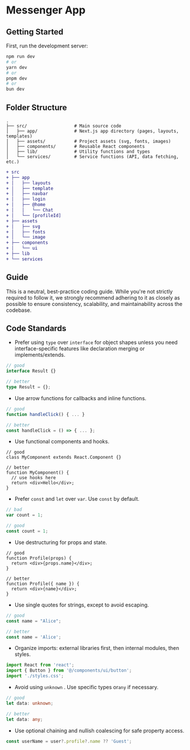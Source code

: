 # Messenger App

## Getting Started

First, run the development server:

```bash
npm run dev
# or
yarn dev
# or
pnpm dev
# or
bun dev
```

## Folder Structure

```
.
├── src/                  # Main source code
│   ├── app/              # Next.js app directory (pages, layouts, templates)
│   ├── assets/           # Project assets (svg, fonts, images)
│   ├── components/       # Reusable React components
│   ├── lib/              # Utility functions and types
│   └── services/         # Service functions (API, data fetching, etc.)
```

```diff
+ src
+ ├── app
+ │   ├── layouts
+ │   ├── template
+ │   ├── navbar
+ │   ├── login
+ │   ├── @home
+ │   │   └── Chat
+ │   └── [profileId]
+ ├── assets
+ │   ├── svg
+ │   ├── fonts
+ │   └── image
+ ├── components
+ │   └── ui
+ ├── lib
+ └── services
```

## Guide

This is a neutral, best-practice coding guide. While you're not strictly required to follow it, we strongly recommend adhering to it as closely as possible to ensure consistency, scalability, and maintainability across the codebase.

## Code Standards

- Prefer using `type` over `interface` for object shapes unless you need interface-specific features like declaration merging or implements/extends.

```ts
// good
interface Result {}

// better
type Result = {};
```

- Use arrow functions for callbacks and inline functions.

```ts
// good
function handleClick() { ... }

// better
const handleClick = () => { ... };
```

- Use functional components and hooks.

```tsx
// good
class MyComponent extends React.Component {}

// better
function MyComponent() {
  // use hooks here
  return <div>Hello</div>;
}
```
- Prefer `const` and `let` over `var`. Use `const` by default.

```ts
// bad
var count = 1;

// good
const count = 1;
```

- Use destructuring for props and state.

```tsx
// good
function Profile(props) {
  return <div>{props.name}</div>;
}

// better
function Profile({ name }) {
  return <div>{name}</div>;
}
```

- Use single quotes for strings, except to avoid escaping.

```ts
// good
const name = "Alice";

// better
const name = 'Alice';
```

- Organize imports: external libraries first, then internal modules, then styles.

```ts
import React from 'react';
import { Button } from '@/components/ui/button';
import './styles.css';
```

- Avoid using  `unknown` . Use specific types or`any` if necessary.

```ts
// good
let data: unknown;

// better
let data: any;
```

- Use optional chaining and nullish coalescing for safe property access.

```ts
const userName = user?.profile?.name ?? 'Guest';
```

